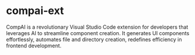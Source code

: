 # compai-ext
CompAI is a revolutionary Visual Studio Code extension for developers that leverages AI to streamline component creation. It generates UI components effortlessly, automates file and directory creation, redefines efficiency in frontend development.
